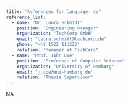 ```yaml
---
title: "References for language: de"
reference_list:
  - name: "Dr. Laura Schmidt"
    position: "Engineering Manager"
    organization: "TechCorp GmbH"
    email: "laura.schmidt@techcorp.de"
    phone: "+49 1522 111222"
    relation: "Manager at TechCorp"
  - name: "Prof. John Doe"
    position: "Professor of Computer Science"
    organization: "University of Hamburg"
    email: "j.doe@uni-hamburg.de"
    relation: "Thesis Supervisor"
---
```


NA
